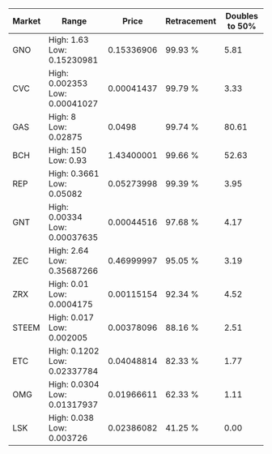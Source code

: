 | Market | Range | Price| Retracement | Doubles to 50% |
| --- | --- | --- | --- | --- |
| GNO | High: 1.63<br />Low: 0.15230981 | 0.15336906 | 99.93 % | 5.81 |
| CVC | High: 0.002353<br />Low: 0.00041027 | 0.00041437 | 99.79 % | 3.33 |
| GAS | High: 8<br />Low: 0.02875 | 0.0498 | 99.74 % | 80.61 |
| BCH | High: 150<br />Low: 0.93 | 1.43400001 | 99.66 % | 52.63 |
| REP | High: 0.3661<br />Low: 0.05082 | 0.05273998 | 99.39 % | 3.95 |
| GNT | High: 0.00334<br />Low: 0.00037635 | 0.00044516 | 97.68 % | 4.17 |
| ZEC | High: 2.64<br />Low: 0.35687266 | 0.46999997 | 95.05 % | 3.19 |
| ZRX | High: 0.01<br />Low: 0.0004175 | 0.00115154 | 92.34 % | 4.52 |
| STEEM | High: 0.017<br />Low: 0.002005 | 0.00378096 | 88.16 % | 2.51 |
| ETC | High: 0.1202<br />Low: 0.02337784 | 0.04048814 | 82.33 % | 1.77 |
| OMG | High: 0.0304<br />Low: 0.01317937 | 0.01966611 | 62.33 % | 1.11 |
| LSK | High: 0.038<br />Low: 0.003726 | 0.02386082 | 41.25 % | 0.00 |

